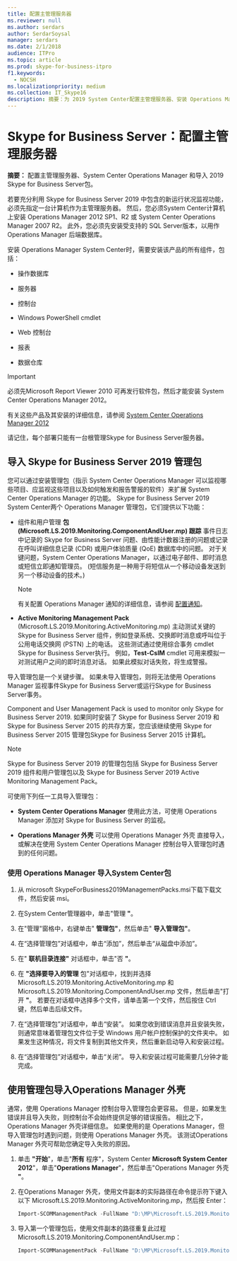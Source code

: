 ```yaml
---
title: 配置主管理服务器
ms.reviewer: null
ms.author: serdars
author: SerdarSoysal
manager: serdars
ms.date: 2/1/2018
audience: ITPro
ms.topic: article
ms.prod: skype-for-business-itpro
f1.keywords:
  - NOCSH
ms.localizationpriority: medium
ms.collection: IT_Skype16
description: 摘要：为 2019 System Center配置主管理服务器、安装 Operations Manager 和导入Skype for Business Server包。
---
```


# <a name="skype-for-business-server-configure-the-primary-management-server"></a>Skype for Business Server：配置主管理服务器

**摘要：** 配置主管理服务器、System Center Operations Manager 和导入 2019 Skype for Business Server包。

若要充分利用 Skype for Business Server 2019 中包含的新运行状况监视功能，必须先指定一台计算机作为主管理服务器。 然后，您必须System Center计算机上安装 Operations Manager 2012 SP1、R2 或 System Center Operations Manager 2007 R2。 此外，您必须先安装受支持的 SQL Server版本，以用作 Operations Manager 后端数据库。

安装 Operations Manager System Center时，需要安装该产品的所有组件，包括：

- 操作数据库

- 服务器

- 控制台

- Windows PowerShell cmdlet

- Web 控制台

- 报表

- 数据仓库

> [!IMPORTANT]
> 必须先Microsoft Report Viewer 2010 可再发行软件包，然后才能安装 System Center Operations Manager 2012。

有关这些产品及其安装的详细信息，请参阅 [System Center Operations Manager 2012](/previous-versions/system-center/system-center-2012-R2/hh205987(v=sc.12))

请记住，每个部署只能有一台根管理Skype for Business Server服务器。

## <a name="importing-the-skype-for-business-server-2019-management-packs"></a>导入 Skype for Business Server 2019 管理包

您可以通过安装管理包（指示 System Center Operations Manager 可以监视哪些项目、应监视这些项目以及如何触发和报告警报的软件）来扩展 System Center Operations Manager 的功能。 Skype for Business Server 2019 System Center两个 Operations Manager 管理包，它们提供以下功能：

- 组件和用户管理 **包 (Microsoft.LS.2019.Monitoring.ComponentAndUser.mp) 跟踪** 事件日志中记录的 Skype for Business Server 问题、由性能计数器注册的问题或记录在呼叫详细信息记录 (CDR) 或用户体验质量 (QoE) 数据库中的问题。 对于关键问题，System Center Operations Manager，以通过电子邮件、即时消息或短信立即通知管理员。  (短信服务是一种用于将短信从一个移动设备发送到另一个移动设备的技术。) 

    > [!NOTE]
    >  有关配置 Operations Manager 通知的详细信息，请参阅 [配置通知](/previous-versions/system-center/operations-manager-2007-r2/dd440890(v=technet.10))。

- **Active Monitoring Management Pack** (Microsoft.LS.2019.Monitoring.ActiveMonitoring.mp) 主动测试关键的 Skype for Business Server 组件，例如登录系统、交换即时消息或呼叫位于公用电话交换网 (PSTN) 上的电话。 这些测试通过使用综合事务 cmdlet Skype for Business Server执行。 例如，**Test-CsIM** cmdlet 可用来模拟一对测试用户之间的即时消息对话。 如果此模拟对话失败，将生成警报。

导入管理包是一个关键步骤。 如果未导入管理包，则将无法使用 Operations Manager 监视事件Skype for Business Server或运行Skype for Business Server事务。

Component and User Management Pack is used to monitor only Skype for Business Server 2019. 如果同时安装了 Skype for Business Server 2019 和 Skype for Business Server 2015 的共存方案，您应该继续使用 Skype for Business Server 2015 管理包Skype for Business Server 2015 计算机。

> [!NOTE]
> Skype for Business Server 2019 的管理包包括 Skype for Business Server 2019 组件和用户管理包以及 Skype for Business Server 2019 Active Monitoring Management Pack。

可使用下列任一工具导入管理包：

- **System Center Operations Manager** 使用此方法，可使用 Operations Manager 添加对 Skype for Business Server 的监视。

- **Operations Manager 外壳** 可以使用 Operations Manager 外壳 直接导入，或解决在使用 System Center Operations Manager 控制台导入管理包时遇到的任何问题。

### <a name="importing-the-management-packs-by-using-system-center-operations-manager"></a>使用 Operations Manager 导入System Center包

1. 从 microsoft SkypeForBusiness2019ManagementPacks.msi下载下载文件，然后安装 msi。

2. 在System Center管理器中，单击"管理 **"**。

3. 在"管理"窗格中，右键单击" **管理包"**，然后单击" **导入管理包"**。

4. 在“选择管理包”对话框中，单击“添加”，然后单击“从磁盘中添加”。

5. 在" **联机目录连接"** 对话框中，单击"否 **"**。

6. 在 **"选择要导入的管理** 包"对话框中，找到并选择 Microsoft.LS.2019.Monitoring.ActiveMonitoring.mp 和 Microsoft.LS.2019.Monitoring.ComponentAndUser.mp 文件，然后单击"打开 **"**。 若要在对话框中选择多个文件，请单击第一个文件，然后按住 Ctrl 键，然后单击后续文件。

7. 在“选择管理包”对话框中，单击“安装”。 如果您收到错误消息并且安装失败，则通常意味着管理包文件位于受 Windows 用户帐户控制保护的文件夹中。 如果发生这种情况，将文件复制到其他文件夹，然后重新启动导入和安装过程。

8. 在“选择管理包”对话框中，单击“关闭”。 导入和安装过程可能需要几分钟才能完成。

## <a name="importing-the-management-packs-by-using-the-operations-manager-shell"></a>使用管理包导入Operations Manager 外壳

通常，使用 Operations Manager 控制台导入管理包会更容易。 但是，如果发生错误并且导入失败，则控制台不会始终提供足够的错误报告。 相比之下，Operations Manager 外壳详细信息。 如果使用的是 Operations Manager，但导入管理包时遇到问题，则使用 Operations Manager 外壳。 该测试Operations Manager 外壳可帮助您确定导入失败的原因。

1. 单击 **"开始**"，单击"**所有** 程序"，System Center **Microsoft System Center 2012**"，单击"**Operations Manager**"，然后单击"Operations Manager 外壳 **"**。

2. 在Operations Manager 外壳，使用文件副本的实际路径在命令提示符下键入以下 Microsoft.LS.2019.Monitoring.ActiveMonitoring.mp，然后按 Enter：

   ```PowerShell
   Import-SCOMManagementPack -FullName "D:\MP\Microsoft.LS.2019.Monitoring.ActiveMonitoring.mp"
   ```

3. 导入第一个管理包后，使用文件副本的路径重复此过程 Microsoft.LS.2019.Monitoring.ComponentAndUser.mp：

   ```PowerShell
   Import-SCOMManagementPack -FullName "D:\MP\Microsoft.LS.2019.Monitoring.ComponentAndUser.mp"
   ```
